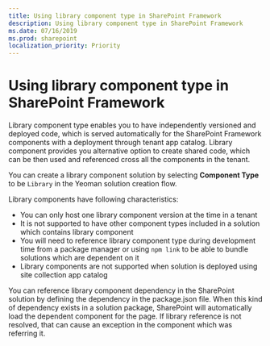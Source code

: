 ```yaml
---
title: Using library component type in SharePoint Framework
description: Using library component type in SharePoint Framework
ms.date: 07/16/2019
ms.prod: sharepoint
localization_priority: Priority
---
```


# Using library component type in SharePoint Framework

Library component type enables you to have independently versioned and deployed code, which is served automatically for the SharePoint Framework components with a deployment through tenant app catalog. Library component provides you alternative option to create shared code, which can be then used and referenced cross all the components in the tenant.

You can create a library component solution by selecting **Component Type** to be `Library` in the Yeoman solution creation flow.

Library components have following characteristics:

* You can only host one library component version at the time in a tenant
* It is not supported to have other component types included in a solution which contains library component
* You will need to reference library component type during development time from a package manager or using `npm link` to be able to bundle solutions which are dependent on it
* Library components are not supported when solution is deployed using site collection app catalog

You can reference library component dependency in the SharePoint solution by defining the dependency in the package.json file. When this kind of dependency exists in a solution package, SharePoint will automatically load the dependent component for the page. If library reference is not resolved, that can cause an exception in the component which was referring it.

